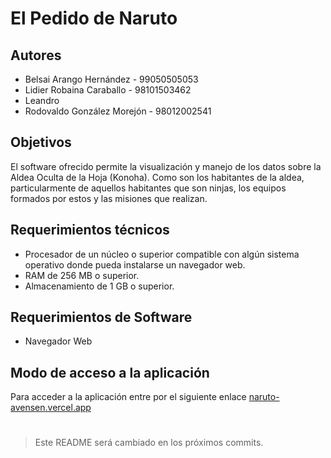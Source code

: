 # El Pedido de Naruto

## Autores

- Belsai Arango Hernández - 99050505053
- Lidier Robaina Caraballo - 98101503462
- Leandro
- Rodovaldo González Morejón - 98012002541

## Objetivos
El software ofrecido permite la visualización y manejo de los datos sobre la Aldea Oculta de la Hoja (Konoha). Como son los habitantes de la aldea, particularmente de aquellos habitantes que son ninjas, los equipos formados por estos y las misiones que realizan.

## Requerimientos técnicos
 - Procesador de un núcleo o superior compatible con algún sistema operativo donde pueda instalarse un navegador web.
 - RAM de 256 MB o superior.
 - Almacenamiento de 1 GB o superior.
## Requerimientos de Software
 - Navegador Web

## Modo de acceso a la aplicación
Para acceder a la aplicación entre por el siguiente enlace [naruto-avensen.vercel.app](https://naruto-avensen.vercel.app)

#

> Este README será cambiado en los próximos commits.
